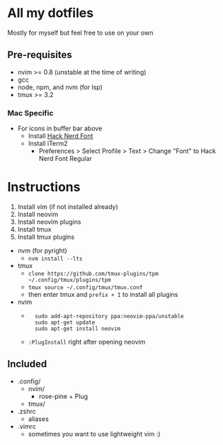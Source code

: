 # All my dotfiles

Mostly for myself but feel free to use on your own

## Pre-requisites
- nvim >= 0.8 (unstable at the time of writing)
- gcc
- node, npm, and nvm (for lsp)
- tmux >= 3.2

### Mac Specific
- For icons in buffer bar above
    - Install [Hack Nerd Font](https://www.nerdfonts.com/font-downloads)
    - Install iTerm2
        - Preferences > Select Profile > Text > Change "Font" to Hack Nerd Font Regular

# Instructions
1. Install vim (if not installed already)
2. Install neovim
3. Install neovim plugins
4. Install tmux
5. Install tmux plugins

- nvm (for pyright)
    - `nvm install --lts`
- tmux
    - `clone https://github.com/tmux-plugins/tpm ~/.config/tmux/plugins/tpm`
    - `tmux source ~/.config/tmux/tmux.conf`
    - then enter tmux and `prefix + I` to install all plugins
- nvim
    - ```
        sudo add-apt-repository ppa:neovim-ppa/unstable
        sudo apt-get update
        sudo apt-get install neovim
      ```
    - `:PlugInstall` right after opening neovim

## Included
- .config/
    - nvim/
        - rose-pine + Plug
    - tmux/
- .zshrc
    - aliases
- .vimrc
    - sometimes you want to use lightweight vim :)
   
